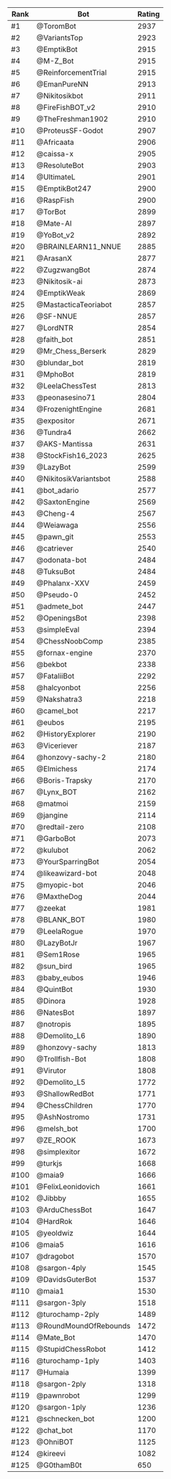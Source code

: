 Rank|Bot|Rating
---|---|---
#1|@ToromBot|2937
#2|@VariantsTop|2923
#3|@EmptikBot|2915
#4|@M-Z_Bot|2915
#5|@ReinforcementTrial|2915
#6|@EmanPureNN|2913
#7|@Nikitosikbot|2911
#8|@FireFishBOT_v2|2910
#9|@TheFreshman1902|2910
#10|@ProteusSF-Godot|2907
#11|@Africaata|2906
#12|@caissa-x|2905
#13|@ResoluteBot|2903
#14|@UltimateL|2901
#15|@EmptikBot247|2900
#16|@RaspFish|2900
#17|@TorBot|2899
#18|@Mate-AI|2897
#19|@YoBot_v2|2892
#20|@BRAINLEARN11_NNUE|2885
#21|@ArasanX|2877
#22|@ZugzwangBot|2874
#23|@Nikitosik-ai|2873
#24|@EmptikWeak|2869
#25|@MastacticaTeoriabot|2857
#26|@SF-NNUE|2857
#27|@LordNTR|2854
#28|@faith_bot|2851
#29|@Mr_Chess_Berserk|2829
#30|@blundar_bot|2819
#31|@MphoBot|2819
#32|@LeelaChessTest|2813
#33|@peonasesino71|2804
#34|@FrozenightEngine|2681
#35|@expositor|2671
#36|@Tundra4|2662
#37|@AKS-Mantissa|2631
#38|@StockFish16_2023|2625
#39|@LazyBot|2599
#40|@NikitosikVariantsbot|2588
#41|@bot_adario|2577
#42|@SaxtonEngine|2569
#43|@Cheng-4|2567
#44|@Weiawaga|2556
#45|@pawn_git|2553
#46|@catriever|2540
#47|@odonata-bot|2484
#48|@TuksuBot|2484
#49|@Phalanx-XXV|2459
#50|@Pseudo-0|2452
#51|@admete_bot|2447
#52|@OpeningsBot|2398
#53|@simpleEval|2394
#54|@ChessNoobComp|2385
#55|@fornax-engine|2370
#56|@bekbot|2338
#57|@FataliiBot|2292
#58|@halcyonbot|2256
#59|@Nakshatra3|2218
#60|@camel_bot|2217
#61|@eubos|2195
#62|@HistoryExplorer|2190
#63|@Viceriever|2187
#64|@honzovy-sachy-2|2180
#65|@Elmichess|2174
#66|@Boris-Trapsky|2170
#67|@Lynx_BOT|2162
#68|@matmoi|2159
#69|@jangine|2114
#70|@redtail-zero|2108
#71|@GarboBot|2073
#72|@kulubot|2062
#73|@YourSparringBot|2054
#74|@likeawizard-bot|2048
#75|@myopic-bot|2046
#76|@MaxtheDog|2044
#77|@zeekat|1981
#78|@BLANK_BOT|1980
#79|@LeelaRogue|1970
#80|@LazyBotJr|1967
#81|@Sem1Rose|1965
#82|@sun_bird|1965
#83|@baby_eubos|1946
#84|@QuintBot|1930
#85|@Dinora|1928
#86|@NatesBot|1897
#87|@notropis|1895
#88|@Demolito_L6|1890
#89|@honzovy-sachy|1813
#90|@Trollfish-Bot|1808
#91|@Virutor|1808
#92|@Demolito_L5|1772
#93|@ShallowRedBot|1771
#94|@ChessChildren|1770
#95|@AshNostromo|1731
#96|@melsh_bot|1700
#97|@ZE_ROOK|1673
#98|@simplexitor|1672
#99|@turkjs|1668
#100|@maia9|1666
#101|@FelixLeonidovich|1661
#102|@Jibbby|1655
#103|@ArduChessBot|1647
#104|@HardRok|1646
#105|@yeoldwiz|1644
#106|@maia5|1616
#107|@dragobot|1570
#108|@sargon-4ply|1545
#109|@DavidsGuterBot|1537
#110|@maia1|1530
#111|@sargon-3ply|1518
#112|@turochamp-2ply|1489
#113|@RoundMoundOfRebounds|1472
#114|@Mate_Bot|1470
#115|@StupidChessRobot|1412
#116|@turochamp-1ply|1403
#117|@Humaia|1399
#118|@sargon-2ply|1318
#119|@pawnrobot|1299
#120|@sargon-1ply|1236
#121|@schnecken_bot|1200
#122|@chat_bot|1170
#123|@OhniBOT|1125
#124|@kireevi|1082
#125|@G0thamB0t|650
